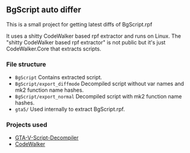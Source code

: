 ## BgScript auto differ
This is a small project for getting latest diffs of BgScript.rpf

It uses a shitty CodeWalker based rpf extractor and runs on Linux.
The "shitty CodeWalker based rpf extractor" is not public but it's just CodeWalker.Core that extracts scripts.

### File structure
- `BgScript` Contains extracted script.
- `BgScript/export_diffmode` Decompiled script without var names and mk2 function name hashes.
- `BgScript/export_normal` Decompiled script with mk2 function name hashes.
- `gta5/` Used internally to extract BgScript.rpf.

### Projects used
- [GTA-V-Script-Decompiler](https://github.com/maybegreat48/GTA-V-Script-Decompiler)
- [CodeWalker](https://github.com/niekschoemaker/CodeWalker)

